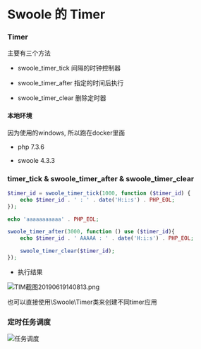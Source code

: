 # Swoole 的 Timer

### Timer

主要有三个方法

- swoole_timer_tick 间隔的时钟控制器

- swoole_timer_after 指定的时间后执行

- swoole_timer_clear 删除定时器

#### 本地环境

因为使用的windows, 所以跑在docker里面

- php 7.3.6

- swoole 4.3.3

### timer_tick & swoole_timer_after & swoole_timer_clear

```php
$timer_id = swoole_timer_tick(1000, function ($timer_id) {
    echo $timer_id . ' : ' . date('H:i:s') . PHP_EOL;
});

echo 'aaaaaaaaaaa' . PHP_EOL;

swoole_timer_after(3000, function () use ($timer_id){
    echo $timer_id . ' AAAAA : ' . date('H:i:s') . PHP_EOL;

    swoole_timer_clear($timer_id);
});
```

- 执行结果

![TIM截图20190619140813.png](https://i.loli.net/2019/06/19/5d09d155b08f977689.png)

也可以直接使用\Swoole\Timer类来创建不同timer应用

### 定时任务调度

![任务调度](https://raw.githubusercontent.com/osgochina/swoole-crontab/master/doc/xufei100.png)
